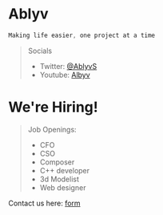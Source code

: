# Ablyv

```css
Making life easier, one project at a time
```

> Socials
>- Twitter: <a href="https://twitter.com/AblyvS" target="_blank">@AblyvS</a>
>- Youtube: <a href="https://www.youtube.com/@ablyv9245" target="_blank">Albyv</a>

# We're Hiring!

> Job Openings:
>- CFO
>- CSO
>- Composer
>- C++ developer
>- 3d Modelist
>- Web designer

Contact us here: <a href="https://www.example.com" target="_blank">form</a>
